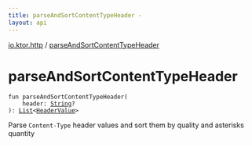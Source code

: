 ```yaml
---
title: parseAndSortContentTypeHeader - 
layout: api
---
```


<div class='api-docs-breadcrumbs'><a href="index.html">io.ktor.http</a> / <a href="./parse-and-sort-content-type-header.html">parseAndSortContentTypeHeader</a></div>

# parseAndSortContentTypeHeader

<div class="signature"><code><span class="keyword">fun </span><span class="identifier">parseAndSortContentTypeHeader</span><span class="symbol">(</span><br/>&nbsp;&nbsp;&nbsp;&nbsp;<span class="parameterName" id="io.ktor.http$parseAndSortContentTypeHeader(kotlin.String)/header">header</span><span class="symbol">:</span>&nbsp;<a href="https://kotlinlang.org/api/latest/jvm/stdlib/kotlin/-string/index.html"><span class="identifier">String</span></a><span class="symbol">?</span><br/><span class="symbol">)</span><span class="symbol">: </span><a href="https://kotlinlang.org/api/latest/jvm/stdlib/kotlin.collections/-list/index.html"><span class="identifier">List</span></a><span class="symbol">&lt;</span><a href="-header-value/index.html"><span class="identifier">HeaderValue</span></a><span class="symbol">&gt;</span></code></div>

Parse <code>Content-Type</code> header values and sort them by quality and asterisks quantity

